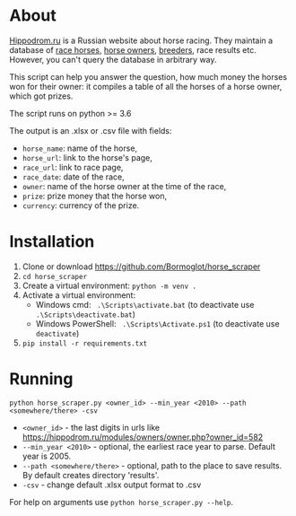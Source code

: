 # About
[Hippodrom.ru](https://hippodrom.ru/) is a Russian website about horse racing. They maintain a database of [race horses](https://hippodrom.ru/modules/horses/horse.php), [horse owners](https://hippodrom.ru/modules/owners/owner.php), [breeders](https://hippodrom.ru/modules/breeders/breeder.php), race results etc. However, you can't query the database in arbitrary way.

This script can help you answer the question, how much money the horses won for their owner: it compiles a table of all the horses of a horse owner, which got prizes.

The script runs on python >= 3.6

The output is an .xlsx or .csv file with fields:
- `horse_name`: name of the horse,
- `horse_url`: link to the horse's page,
- `race_url`: link to race page,
- `race_date`: date of the race,
- `owner`: name of the horse owner at the time of the race,
- `prize`: prize money that the horse won,
- `currency`: currency of the prize.
# Installation
1. Clone or download https://github.com/Bormoglot/horse_scraper
2. `cd horse_scraper`
3. Create a virtual environment: `python -m venv .`
4. Activate a virtual environment:
    - Windows cmd: ` .\Scripts\activate.bat` (to deactivate use ` .\Scripts\deactivate.bat`)
    - Windows PowerShell: ` .\Scripts\Activate.ps1` (to deactivate use ` deactivate`)
5. `pip install -r requirements.txt`
# Running
`python horse_scraper.py <owner_id> --min_year <2010> --path <somewhere/there> -csv`
- `<owner_id>` - the last digits in urls like https://hippodrom.ru/modules/owners/owner.php?owner_id=582
- `--min_year <2010>` - optional, the earliest race year to parse. Default year is 2005.
- `--path <somewhere/there>` - optional, path to the place to save results. By default creates directory 'results'.
- `-csv` - change default .xlsx output format to .csv

For help on arguments use `python horse_scraper.py --help`.